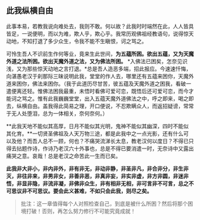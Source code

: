 ##  此我纵横自由

此事本易，若教我说向难处去，我则不敢。何以故？此我时时端然在此，人人皆具皆足，一说便明，而以为难，欺人乎，欺心乎。我常历观佛祖经教语句，说得惊天动地，不知打退了多少众生，令我不能不生瞋恨，诃之骂之。

可怜生吾人不识前生作何等业，竟来生此世间，**为五蕴所困。欲出五蕴，又为天魔外道之法所困。欲出天魔外道之法，又为佛法所困。** *入佛法已困矣，怎奈见识浅，又为那些惊天动地之言打退。*总是吾人造恶多端，招此报应。今速速忏悔，向湛愚老汉于刹那际三昧说明此我，堂堂的作人去，哪里还有五蕴来困你，天魔外道来困你，佛法来困你。（我于此道历尽甘苦，彼五蕴及天魔外道之困我，看破一遣便离还轻。惟佛法困我最重，未悟时看佛可爱可恋，既悟后还可爱可恋，而今才能诃之骂之。惟有此我巍巍堂堂，出入五蕴天魔外道佛法之中，呼之即来，喝之即去，纵横自由。盖我得此简易之理，开口便说，不忍欺瞒众人，而返招疑谤，常常于无人处堕泪，总为一体相关，奈何奈何。）

**此我天地不能似其高厚，日月不能似其光明，鬼神不能似其幽深，四时不能似其化育。**一切贤圣佛祖及人天万物三途，都是此我中之一点光影，还有什么可以及他？而吾人总不一顾，何也？不痛哭流涕长太息，教老汉何以度日？不得已只得去拈题作诗，作诗乃老汉六十外事也，总是不得已要消遣一时，无奈诗中又露出痛哭之意。哀哉！总是老汉之命苦此一生而已矣。

**此我非大非小，非内非外，非有非无，非动非静，非圣非凡，非合非分，非生非灭，非往非来，非男非女，非善非恶，非真非妄，非实非虚，非方非圆，非迷非悟，非显非隐，非流非凝，非佛非众生，非有相非无相，非可言非不可言，总之不可思议非不可思议。要会此义甚难，不如只会此我，则尽之矣。**

> 批注：这一章值得每个人对照检查自己，到底是被什么所困？然后将那个困境打破！否则，再怎么努力修行不可能究竟成就！



